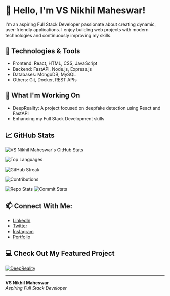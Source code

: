 # 👋 Hello, I'm VS Nikhil Maheswar!

I'm an aspiring Full Stack Developer passionate about creating dynamic, user-friendly applications. I enjoy building web projects with modern technologies and continuously improving my skills.

## 🚀 Technologies & Tools
- Frontend: React, HTML, CSS, JavaScript
- Backend: FastAPI, Node.js, Express.js
- Databases: MongoDB, MySQL
- Others: Git, Docker, REST APIs

## 🌱 What I'm Working On
- DeepReality: A project focused on deepfake detection using React and FastAPI
- Enhancing my Full Stack Development skills

## 📈 GitHub Stats
![VS Nikhil Maheswar's GitHub Stats](https://github-readme-stats.vercel.app/api?username=Vsnikhilmaheswar&show_icons=true&theme=radical)

![Top Languages](https://github-readme-stats.vercel.app/api/top-langs/?username=Vsnikhilmaheswar&layout=compact&theme=radical)

![GitHub Streak](https://github-readme-streak-stats.herokuapp.com/?user=Vsnikhilmaheswar&theme=radical)

![Contributions](https://github-profile-summary-cards.vercel.app/api/cards/profile-details?username=Vsnikhilmaheswar&theme=radical)

![Repo Stats](https://github-profile-summary-cards.vercel.app/api/cards/repos-per-language?username=Vsnikhilmaheswar&theme=radical)
![Commit Stats](https://github-profile-summary-cards.vercel.app/api/cards/most-commit-language?username=Vsnikhilmaheswar&theme=radical)

## 📫 Connect With Me:
- [LinkedIn](https://www.linkedin.com/in/vsnikhilmaheswar/)
- [Twitter](https://twitter.com/nikhil-maheswar)
- [Instagram](https://www.instagram.com/vs.nikhil)
- [Portfolio](https://vs-nikhil-maheswar.dev)

## 💻 Check Out My Featured Project

[![DeepReality](https://via.placeholder.com/800x400.png?text=DeepReality+-+Click+to+View+Repo)](https://github.com/Vsnikhilmaheswar/deepreality)

---

**VS Nikhil Maheswar**  
_Aspiring Full Stack Developer_
